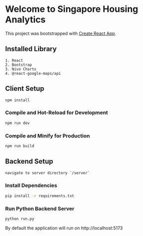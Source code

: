 # Welcome to Singapore Housing Analytics

This project was bootstrapped with [Create React App](https://github.com/facebook/create-react-app).

## Installed Library

```shell
1. React
2. Bootstrap
3. Nivo Charts
4. @react-google-maps/api
```

## Client Setup

```sh
npm install
```

### Compile and Hot-Reload for Development

```sh
npm run dev
```

### Compile and Minify for Production

```sh
npm run build
```


## Backend Setup

```sh
navigate to server directory `/server`
```

### Install Dependencies

```sh
pip install -r requirements.txt
```

### Run Python Backend Server

```
python run.py
```


By default the application will run on http://localhost:5173

